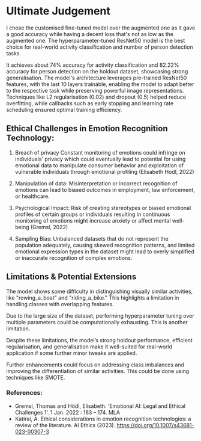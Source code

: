 # Ultimate Judgement

I chose the customised fine-tuned model over the augmented one as it gave a good accuracy while having a decent loss that's not as low as the augmented one. The hyperparameter-tuned ResNet50 model is the best choice for real-world activity classification and number of person detection tasks.

It achieves about 74% accuracy for activity classification and 82.22% accuracy for person detection on the holdout dataset, showcasing strong generalisation. The model's architecture leverages pre-trained ResNet50 features, with the last 10 layers trainable, enabling the model to adapt better to the respective task while preserving powerful image representations. Techniques like L2 regularisation (0.02) and dropout (0.5) helped reduce overfitting, while callbacks such as early stopping and learning rate scheduling ensured optimal training efficiency.

## Ethical Challenges in Emotion Recognition Technology:

1. Breach of privacy
Constant monitoring of emotions could infringe on individuals&#39;
privacy which could eventually lead to potential for using emotional
data to manipulate consumer behavior and exploitation of vulnerable
individuals through emotional profiling (Elisabeth Hodl, 2022)

2. Manipulation of data:
Misinterpretation or incorrect recognition of emotions can lead
to biased outcomes in employment, law enforcement, or
healthcare.
3. Psychological Impact:
Risk of creating stereotypes or biased emotional profiles of certain
groups or individuals resulting in continuous monitoring of
emotions might increase anxiety or affect mental well-being
(Gremsl, 2022)

4. Sampling Bias:
Unbalanced datasets that do not represent the population
adequately, causing skewed recognition patterns, and limited
emotional expression types in the dataset might lead to overly
simplified or inaccurate recognition of complex emotions.

## Limitations & Potential Extensions

The model shows some difficulty in distinguishing visually similar activities, like "rowing_a_boat" and "riding_a_bike." This highlights a limitation in handling classes with overlapping features.

Due to the large size of the dataset, performing hyperparameter tuning over multiple parameters could be computationally exhausting. This is another limitation.

Despite these limitations, the model’s strong holdout performance, efficient regularisation, and generalisation make it well-suited for real-world application if some further minor tweaks are applied.

Further enhancements could focus on addressing class imbalances and improving the differentiation of similar activities. This could be done using techniques like SMOTE.

### References:

- Gremsl, Thomas and Hödl, Elisabeth. ‘Emotional AI: Legal and Ethical Challenges 1’. 1 Jan. 2022 : 163 – 174.
MLA
- Katirai, A. Ethical considerations in emotion recognition technologies: a review of the literature. AI Ethics (2023). https://doi.org/10.1007/s43681-023-00307-3